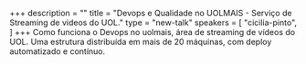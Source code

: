 +++
description = ""
title = "Devops e Qualidade no UOLMAIS - Serviço de Streaming de videos do UOL."
type = "new-talk"
speakers = [
        "cicilia-pinto",
]
+++
Como funciona o Devops no uolmais, área de streaming de vídeos do UOL. Uma estrutura distribuída em mais de 20 máquinas, com deploy automatizado e contínuo.